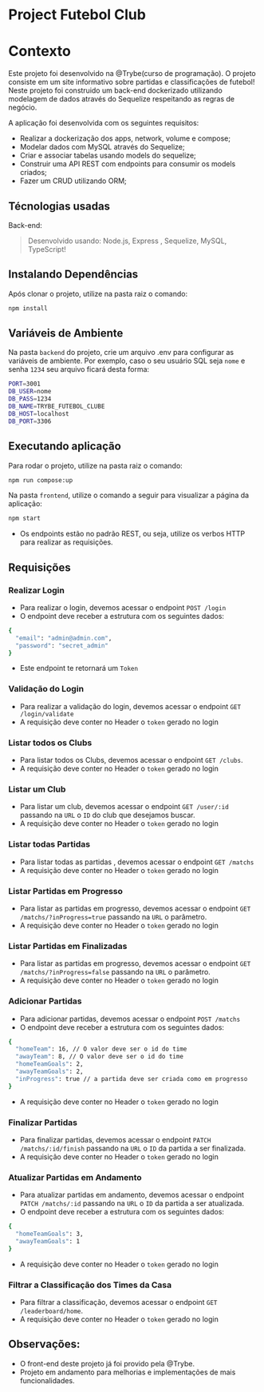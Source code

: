 # Project Futebol Club
# Contexto
Este projeto foi desenvolvido na @Trybe(curso de programação). O projeto consiste em um site informativo sobre partidas e classificações de futebol! 
Neste projeto foi construido um back-end dockerizado utilizando modelagem de dados através do Sequelize respeitando as regras de negócio.

A aplicação foi desenvolvida com os seguintes requisitos:

* Realizar a dockerização dos apps, network, volume e compose;
* Modelar dados com MySQL através do Sequelize;
* Criar e associar tabelas usando models do sequelize;
* Construir uma API REST com endpoints para consumir os models criados;
* Fazer um CRUD utilizando ORM;

## Técnologias usadas

Back-end:
> Desenvolvido usando: Node.js, Express , Sequelize, MySQL, TypeScript!

## Instalando Dependências

Após clonar o projeto, utilize na pasta raiz o comando:

```bash
npm install
```

## Variáveis de Ambiente

Na pasta `backend` do projeto, crie um arquivo .env para configurar as variáveis de ambiente. Por exemplo, caso o seu usuário SQL seja `nome` e senha `1234` seu arquivo ficará desta forma:

```bash
PORT=3001
DB_USER=nome
DB_PASS=1234
DB_NAME=TRYBE_FUTEBOL_CLUBE
DB_HOST=localhost
DB_PORT=3306
```

## Executando aplicação

Para rodar o projeto, utilize na pasta raiz o comando:

```bash
npm run compose:up
```

Na pasta `frontend`, utilize o comando a seguir para visualizar a página da aplicação:

```bash
npm start
```

* Os endpoints estão no padrão REST, ou seja, utilize os verbos HTTP para realizar as requisições.

## Requisições

### Realizar Login

* Para realizar o login, devemos acessar o endpoint `POST /login`
* O endpoint deve receber a estrutura com os seguintes dados:
```bash
{
  "email": "admin@admin.com",
  "password": "secret_admin"
}
```
* Este endpoint te retornará um `Token`

### Validação do Login

* Para realizar a validação do login, devemos acessar o endpoint `GET /login/validate`
* A requisição deve conter no Header o `token` gerado no login 

### Listar todos os Clubs

* Para listar todos os Clubs, devemos acessar o endpoint `GET /clubs`.
* A requisição deve conter no Header o `token` gerado no login 

### Listar um Club

* Para listar um club, devemos acessar o endpoint `GET /user/:id` passando na `URL` o `ID` do club que desejamos buscar.
* A requisição deve conter no Header o `token` gerado no login 

### Listar todas Partidas

* Para listar todas as partidas , devemos acessar o endpoint `GET /matchs`
* A requisição deve conter no Header o `token` gerado no login 

### Listar Partidas em Progresso

* Para listar as partidas em progresso, devemos acessar o endpoint `GET /matchs/?inProgress=true` passando na `URL` o parâmetro.
* A requisição deve conter no Header o `token` gerado no login 

### Listar Partidas em Finalizadas

* Para listar as partidas em progresso, devemos acessar o endpoint `GET /matchs/?inProgress=false` passando na `URL` o parâmetro.
* A requisição deve conter no Header o `token` gerado no login 

### Adicionar Partidas

* Para adicionar partidas, devemos acessar o endpoint `POST /matchs`
* O endpoint deve receber a estrutura com os seguintes dados:
```bash
{
  "homeTeam": 16, // O valor deve ser o id do time
  "awayTeam": 8, // O valor deve ser o id do time
  "homeTeamGoals": 2,
  "awayTeamGoals": 2,
  "inProgress": true // a partida deve ser criada como em progresso
}
```
* A requisição deve conter no Header o `token` gerado no login 

### Finalizar Partidas

* Para finalizar partidas, devemos acessar o endpoint `PATCH /matchs/:id/finish` passando na `URL` o `ID` da partida a ser finalizada.
* A requisição deve conter no Header o `token` gerado no login 

### Atualizar Partidas em Andamento

* Para atualizar partidas em andamento, devemos acessar o endpoint `PATCH /matchs/:id` passando na `URL` o `ID` da partida a ser atualizada.
* O endpoint deve receber a estrutura com os seguintes dados:
```bash
{
  "homeTeamGoals": 3,
  "awayTeamGoals": 1
}
```
* A requisição deve conter no Header o `token` gerado no login 


### Filtrar a Classificação dos Times da Casa

* Para filtrar a classificação, devemos acessar o endpoint `GET /leaderboard/home`.
* A requisição deve conter no Header o `token` gerado no login 

## Observações:

* O front-end deste projeto já foi provido pela @Trybe.
* Projeto em andamento para melhorias e implementações de mais funcionalidades.
